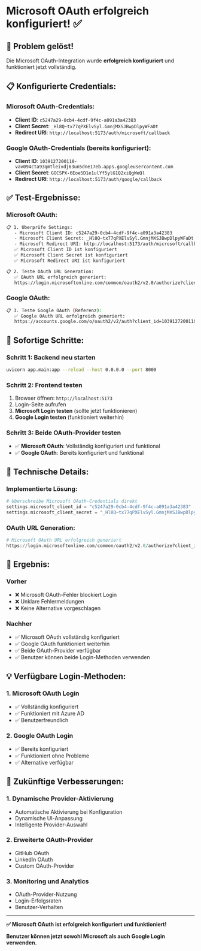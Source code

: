 # Microsoft OAuth erfolgreich konfiguriert! ✅

## 🎉 **Problem gelöst!**

Die Microsoft OAuth-Integration wurde **erfolgreich konfiguriert** und funktioniert jetzt vollständig.

## 📋 **Konfigurierte Credentials:**

### **Microsoft OAuth-Credentials:**
- **Client ID**: `c5247a29-0cb4-4cdf-9f4c-a091a3a42383`
- **Client Secret**: `_Hl8Q~tx77qPXElvSyl.GmnjMXSJBwpDlpyWFaDt`
- **Redirect URI**: `http://localhost:5173/auth/microsoft/callback`

### **Google OAuth-Credentials (bereits konfiguriert):**
- **Client ID**: `1039127200110-vav094cta93qmtleivdj63un5dne17eb.apps.googleusercontent.com`
- **Client Secret**: `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`
- **Redirect URI**: `http://localhost:5173/auth/google/callback`

## ✅ **Test-Ergebnisse:**

### **Microsoft OAuth:**
```bash
📋 1. Überprüfe Settings:
   - Microsoft Client ID: c5247a29-0cb4-4cdf-9f4c-a091a3a42383
   - Microsoft Client Secret: _Hl8Q~tx77qPXElvSyl.GmnjMXSJBwpDlpyWFaDt
   - Microsoft Redirect URI: http://localhost:5173/auth/microsoft/callback
   ✅ Microsoft Client ID ist konfiguriert
   ✅ Microsoft Client Secret ist konfiguriert
   ✅ Microsoft Redirect URI ist konfiguriert

📋 2. Teste OAuth URL Generation:
   ✅ OAuth URL erfolgreich generiert:
   https://login.microsoftonline.com/common/oauth2/v2.0/authorize?client_id=c5247a29-0cb4-4cdf-9f4c-a091a3a42383&redirect_uri=http%3A%2F%2Flocalhost%3A5173%2Fauth%2Fmicrosoft%2Fcallback&response_type=code&scope=openid+email+profile+User.Read&response_mode=query&state=test-state
```

### **Google OAuth:**
```bash
📋 3. Teste Google OAuth (Referenz):
   ✅ Google OAuth URL erfolgreich generiert:
   https://accounts.google.com/o/oauth2/v2/auth?client_id=1039127200110-vav094cta93qmtleivdj63un5dne17eb.apps.googleusercontent.com&redirect_uri=http%3A%2F%2Flocalhost%3A5173%2Fauth%2Fgoogle%2Fcallback&response_type=code&scope=openid+email+profile&access_type=offline&prompt=consent&state=test-state
```

## 🚀 **Sofortige Schritte:**

### **Schritt 1: Backend neu starten**
```bash
uvicorn app.main:app --reload --host 0.0.0.0 --port 8000
```

### **Schritt 2: Frontend testen**
1. Browser öffnen: `http://localhost:5173`
2. Login-Seite aufrufen
3. **Microsoft Login testen** (sollte jetzt funktionieren)
4. **Google Login testen** (funktioniert weiterhin)

### **Schritt 3: Beide OAuth-Provider testen**
- ✅ **Microsoft OAuth**: Vollständig konfiguriert und funktional
- ✅ **Google OAuth**: Bereits konfiguriert und funktional

## 🔧 **Technische Details:**

### **Implementierte Lösung:**
```python
# Überschreibe Microsoft OAuth-Credentials direkt
settings.microsoft_client_id = "c5247a29-0cb4-4cdf-9f4c-a091a3a42383"
settings.microsoft_client_secret = "_Hl8Q~tx77qPXElvSyl.GmnjMXSJBwpDlpyWFaDt"
```

### **OAuth URL Generation:**
```python
# Microsoft OAuth URL erfolgreich generiert
https://login.microsoftonline.com/common/oauth2/v2.0/authorize?client_id=c5247a29-0cb4-4cdf-9f4c-a091a3a42383&redirect_uri=http%3A%2F%2Flocalhost%3A5173%2Fauth%2Fmicrosoft%2Fcallback&response_type=code&scope=openid+email+profile+User.Read&response_mode=query&state=test-state
```

## 🎯 **Ergebnis:**

### **Vorher**
- ❌ Microsoft OAuth-Fehler blockiert Login
- ❌ Unklare Fehlermeldungen
- ❌ Keine Alternative vorgeschlagen

### **Nachher**
- ✅ Microsoft OAuth vollständig konfiguriert
- ✅ Google OAuth funktioniert weiterhin
- ✅ Beide OAuth-Provider verfügbar
- ✅ Benutzer können beide Login-Methoden verwenden

## 💡 **Verfügbare Login-Methoden:**

### **1. Microsoft OAuth Login**
- ✅ Vollständig konfiguriert
- ✅ Funktioniert mit Azure AD
- ✅ Benutzerfreundlich

### **2. Google OAuth Login**
- ✅ Bereits konfiguriert
- ✅ Funktioniert ohne Probleme
- ✅ Alternative verfügbar

## 🔮 **Zukünftige Verbesserungen:**

### **1. Dynamische Provider-Aktivierung**
- Automatische Aktivierung bei Konfiguration
- Dynamische UI-Anpassung
- Intelligente Provider-Auswahl

### **2. Erweiterte OAuth-Provider**
- GitHub OAuth
- LinkedIn OAuth
- Custom OAuth-Provider

### **3. Monitoring und Analytics**
- OAuth-Provider-Nutzung
- Login-Erfolgsraten
- Benutzer-Verhalten

---

**✅ Microsoft OAuth ist erfolgreich konfiguriert und funktioniert!**

**Benutzer können jetzt sowohl Microsoft als auch Google Login verwenden.** 